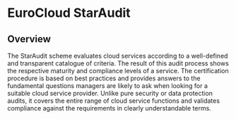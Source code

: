 # EuroCloud StarAudit

## Overview

The StarAudit scheme evaluates cloud services according to a well-defined and transpa­rent catalogue of criteria. The result of this audit process shows the respective maturity and compliance levels of a service. The certification procedure is based on best practices and provides answers to the fundamental questions managers are likely to ask when looking for a suitable cloud service provider. Unlike pure security or data protection audits, it covers the entire range of cloud service functions and validates compliance against the requirements in clearly understandable terms.
